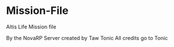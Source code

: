 # Mission-File
Altis Life Mission file

By the NovaRP Server created by Taw Tonic
All credits go to Tonic